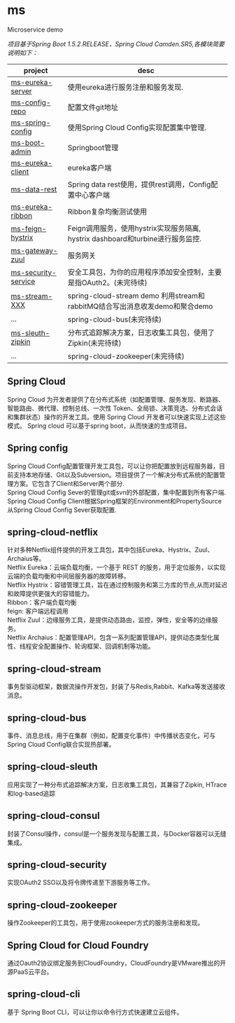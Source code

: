 # ms
Microservice demo

_项目基于Spring Boot 1.5.2.RELEASE，Spring Cloud Camden.SR5,各模块简要说明如下：_  

|project|desc|  
|---|---|  
|[ms-eureka-server](ms-eureka-server/README.md)|使用eureka进行服务注册和服务发现.|  
|[ms-config-repo](ms-config-repo/README.md)|配置文件git地址|  
|[ms-spring-config](ms-spring-config/README.md)|使用Spring Cloud Config实现配置集中管理.|  
|[ms-boot-admin](ms-boot-admin/README.md)|Springboot管理|  
|[ms-eureka-client](ms-eureka-client/README.md)|eureka客户端|  
|[ms-data-rest](ms-data-rest/README.md)|Spring data rest使用，提供rest调用，Config配置中心客户端|  
|[ms-eureka-ribbon](ms-eureka-ribbon/README.md)|Ribbon复杂均衡测试使用|  
|[ms-feign-hystrix](ms-feign-hystrix/README.md)|Feign调用服务，使用hystrix实现服务隔离, hystrix dashboard和turbine进行服务监控.|  
|[ms-gateway-zuul](ms-gateway-zuul/README.md)|服务网关|  
|[ms-security-service](ms-security-service/README.md)|安全工具包，为你的应用程序添加安全控制，主要是指OAuth2。(未完待续)|  
|[ms-stream-XXX](ms-stream-send/README.md)|spring-cloud-stream demo 利用stream和rabbitMQ结合写出消息收发demo和聚合demo|  
|...|spring-cloud-bus(未完待续)|  
|[ms-sleuth-zipkin](ms-feign-hystrix/README.md)|分布式追踪解决方案，日志收集工具包，使用了Zipkin(未完待续)|  
|...|spring-cloud-zookeeper(未完待续)|  



## Spring Cloud 
Spring Cloud 为开发者提供了在分布式系统（如配置管理、服务发现、断路器、智能路由、微代理、控制总线、一次性 Token、全局锁、决策竞选、分布式会话和集群状态）操作的开发工具。使用 Spring Cloud 开发者可以快速实现上述这些模式。
Spring cloud 可以基于spring boot，从而快速的生成项目。

## Spring config
Spring Cloud Config配置管理开发工具包，可以让你把配置放到远程服务器，目前支持本地存储、Git以及Subversion。项目提供了一个解决分布式系统的配置管理方案。它包含了Client和Server两个部分.    
Spring Cloud Config Sever的管理git或svn的外部配置，集中配置到所有客户端.        
Spring Cloud Config Client根据Spring框架的Environment和PropertySource从Spring Cloud Config Sever获取配置.     

## spring-cloud-netflix
针对多种Netflix组件提供的开发工具包，其中包括Eureka、Hystrix、Zuul、Archaius等。  
Netflix Eureka：云端负载均衡，一个基于 REST 的服务，用于定位服务，以实现云端的负载均衡和中间层服务器的故障转移。  
Netflix Hystrix：容错管理工具，旨在通过控制服务和第三方库的节点,从而对延迟和故障提供更强大的容错能力。   
Ribbon：客户端负载均衡  
feign: 客户端远程调用   
Netflix Zuul：边缘服务工具，是提供动态路由，监控，弹性，安全等的边缘服务。  
Netflix Archaius：配置管理API，包含一系列配置管理API，提供动态类型化属性、线程安全配置操作、轮询框架、回调机制等功能。  

## spring-cloud-stream
事务型驱动框架，数据流操作开发包，封装了与Redis,Rabbit、Kafka等发送接收消息。

## spring-cloud-bus
事件、消息总线，用于在集群（例如，配置变化事件）中传播状态变化，可与Spring Cloud Config联合实现热部署。

## spring-cloud-sleuth
应用实现了一种分布式追踪解决方案，日志收集工具包，其兼容了Zipkin, HTrace和log-based追踪

## spring-cloud-consul
封装了Consul操作，consul是一个服务发现与配置工具，与Docker容器可以无缝集成。

## spring-cloud-security
实现OAuth2 SSO以及将令牌传递至下游服务等工作。

## spring-cloud-zookeeper
操作Zookeeper的工具包，用于使用zookeeper方式的服务注册和发现。

## Spring Cloud for Cloud Foundry
通过Oauth2协议绑定服务到CloudFoundry，CloudFoundry是VMware推出的开源PaaS云平台。

## spring-cloud-cli
基于 Spring Boot CLI，可以让你以命令行方式快速建立云组件。

